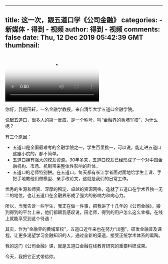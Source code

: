 
---
title: 这一次，跟五道口学《公司金融》
categories: 
    - 新媒体
    - 得到 - 视频
author: 得到 - 视频
comments: false
date: Thu, 12 Dec 2019 05:42:39 GMT
thumbnail: 
---

<div>   
<video controls="controls" src="https://mediacdn.umiwi.com/video/mp4/3305381858770944/22/8kpWewGmDYmW9grJ.mp4" poster="https://piccdn3.umiwi.com/img/201912/12/201912121342120114124585.jpeg" class="video"></video><div class="editor-show"><p style="text-align:left;">你好，我是田轩，一名金融学教授，来自清华大学五道口金融学院。</p><p style="text-align:left;">说起五道口，很多人的第一反应，是一个称号，叫“金融界的黄埔军校”，为什么呢？</p><p style="text-align:left;">有三个原因：</p><ul style="text-align:left;"><li>五道口是全国最难考的金融学院之一，学生百里挑一，可以说，能走进五道口这座小院的，都不简单。</li><li>五道口拥有强大的校友资源。30年多来，五道口校友已经形成了一个对中国金融机构、市场、机制带来整体性影响的群体。</li><li>五道口的老师特别拼。在五道口，每天都有长江学者面对面地给学生上课、手把手地教他们做模型、亲手改论文，这就是我们的日常工作。</li></ul><p style="text-align:left;">优秀的生源和师资、深厚的积淀、卓越的资源网络，造就了五道口在学术界独一无二的地位，也让五道口在金融界形成了强大的影响力和向心力。</p><p style="text-align:left;">所以，当我告诉一些学生，我正在做一件事，把我讲了十几年的《公司金融》，搬到得到的平台上来，他们都跟我感叹说，田老师，得到的用户怎么这么幸福，在线上就能享受到这个待遇！</p><p style="text-align:left;">其实，作为“金融界的黄埔军校”，五道口近年来也在努力“出圈”，研发金融普及课程，让更多渴望学习金融知识的人，通过全新的渠道，接受正统学术体系的熏陶。</p><p style="text-align:left;">我的这门《公司金融》课，就是五道口金融在线教育研究的重要科研成果。</p><p style="text-align:left;">今天，我把它正式带给你。</p></div>  
</div>
            
